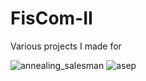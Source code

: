 # FisCom-II
Various projects I made for 

![annealing_salesman](https://media.giphy.com/media/29rnP6EQ0WAD8ja7rQ/giphy.gif)
![asep](https://raw.githubusercontent.com/ModifiedBear/FisCom-II/master/media/asep.png)
